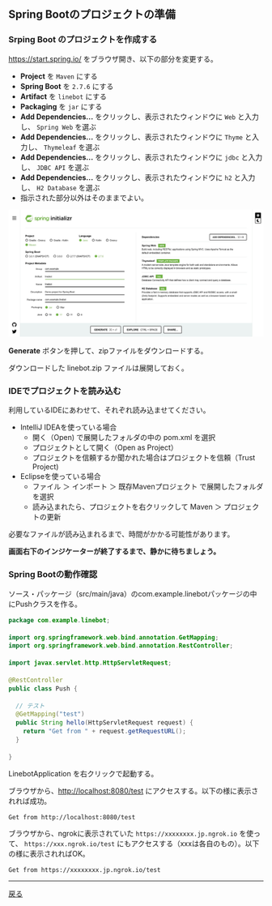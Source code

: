 ## Spring Bootのプロジェクトの準備

### Srping Boot のプロジェクトを作成する 

https://start.spring.io/ をブラウザ開き、以下の部分を変更する。

- **Project** を `Maven` にする
- **Spring Boot** を `2.7.6` にする
- **Artifact** を `linebot` にする
- **Packaging** を `jar` にする
- **Add Dependencies...** をクリックし、表示されたウィンドウに `Web` と入力し、 `Spring Web` を選ぶ
- **Add Dependencies...** をクリックし、表示されたウィンドウに `Thyme` と入力し、 `Thymeleaf` を選ぶ
- **Add Dependencies...** をクリックし、表示されたウィンドウに `jdbc` と入力し、 `JDBC API` を選ぶ
- **Add Dependencies...** をクリックし、表示されたウィンドウに `h2` と入力し、 `H2 Database` を選ぶ
- 指示された部分以外はそのままでよい。

![画面例](init01.jpg)

**Generate** ボタンを押して、zipファイルをダウンロードする。

ダウンロードした linebot.zip ファイルは展開しておく。

<div style="page-break-before:always"></div>

### IDEでプロジェクトを読み込む

利用しているIDEにあわせて、それぞれ読み込ませてください。

- IntelliJ IDEAを使っている場合
  - 開く（Open) で展開したフォルダの中の pom.xml を選択
  - プロジェクトとして開く（Open as Project）
  - プロジェクトを信頼するか聞かれた場合はプロジェクトを信頼（Trust Project)
- Eclipseを使っている場合
  - ファイル ＞ インポート ＞ 既存Mavenプロジェクト で展開したフォルダを選択
  - 読み込まれたら、プロジェクトを右クリックして Maven ＞ プロジェクトの更新

必要なファイルが読み込まれるまで、時間がかかる可能性があります。

**画面右下のインジケーターが終了するまで、静かに待ちましょう。**

<!-- 
### CVE-2021-44228

2021/12/10時点で大騒ぎになっている CVE-2021-44228 について、この授業のプロジェクトの構成はおそらく問題ないはずなのですが、今後問題が拡大することや、一時的にも外部に公開する必要があるため、以下の対策をお願いします。

リソース・パッケージ（src/main/resources）の中に、`log4j2.component.properties` ファイルを作る。

ファイルの中身は

```properties
log4j.formatMsgNoLookups=true
```

とする。

不安な人は、課題ページに↑のファイルを置いておきますので、src/main/resources にコピーしても良いです。

-->

<div style="page-break-before:always"></div>

### Spring Bootの動作確認

ソース・パッケージ（src/main/java）のcom.example.linebotパッケージの中にPushクラスを作る。

```java
package com.example.linebot;

import org.springframework.web.bind.annotation.GetMapping;
import org.springframework.web.bind.annotation.RestController;

import javax.servlet.http.HttpServletRequest;

@RestController
public class Push {

  // テスト
  @GetMapping("test")
  public String hello(HttpServletRequest request) {
    return "Get from " + request.getRequestURL();
  }

}
```

LinebotApplication を右クリックで起動する。

ブラウザから、[http://localhost:8080/test](http://localhost:8080/test) にアクセスする。以下の様に表示されれば成功。

```
Get from http://localhost:8080/test
```

ブラウザから、ngrokに表示されていた `https://xxxxxxxx.jp.ngrok.io` を使って、 `https://xxx.ngrok.io/test` にもアクセスする（xxxは各自のもの）。以下の様に表示されればOK。 

```
Get from https://xxxxxxxx.jp.ngrok.io/test
```

-----

[戻る](../../README.md)
